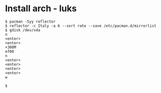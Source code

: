# Install arch - luks



```
$ pacman -Syy reflector
$ reflector -c Italy -a 6 --sort rate --save /etc/pacman.d/mirrorlist
$ gdisk /dev/vda
n
<enter>
<enter>
+300M
ef00
n
<enter>
<enter>
<enter>
<enter>
w

$ 
```




